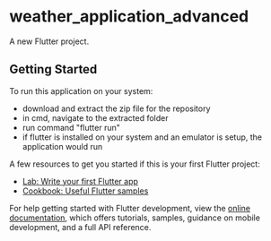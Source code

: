 # weather_application_advanced

A new Flutter project.

## Getting Started

To run this application on your system:
- download and extract the zip file for the repository
- in cmd, navigate to the extracted folder
- run command "flutter run"
- if flutter is installed on your system and an emulator is setup, the application would run

A few resources to get you started if this is your first Flutter project:

- [Lab: Write your first Flutter app](https://docs.flutter.dev/get-started/codelab)
- [Cookbook: Useful Flutter samples](https://docs.flutter.dev/cookbook)

For help getting started with Flutter development, view the
[online documentation](https://docs.flutter.dev/), which offers tutorials,
samples, guidance on mobile development, and a full API reference.
